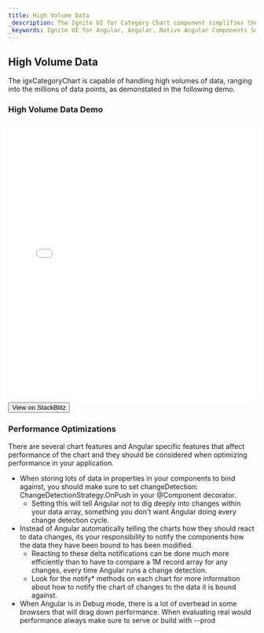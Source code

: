 ```yaml
---
title: High Volume Data
_description: The Ignite UI for Category Chart component simplifies the complexities of the data visualization domain into manageable API so that a user can bind a collection of data, a group of collections, and a data property, and let the charting control do the rest. 
_keywords: Ignite UI for Angular, Angular, Native Angular Components Suite, Native Angular Controls, Native Angular Components, Native Angular Components Library, Angular Chart, Angular Chart Control, Angular Chart Example, Angular Grid Component, Angular Chart Component, Angular Category Chart 
---
```

## High Volume Data

The igxCategoryChart is capable of handling high volumes of data, ranging into the millions of data points, as demonstated in the following demo.

### High Volume Data Demo 
<div class="sample-container" style="height: 570px">
    <iframe id="category-chart-high-volume-sample-iframe" src='{environment:demosBaseUrl}/category-chart-high-volume-sample' width="100%" height="100%" seamless frameBorder="0" onload="onSampleIframeContentLoaded(this);"></iframe>
</div>
<div>
    <button data-localize="stackblitz" class="stackblitz-btn" data-iframe-id="category-chart-high-volume-sample-iframe" data-demos-base-url="{environment:demosBaseUrl}">View on StackBlitz
    </button>
</div>

<div class="divider--half"></div>

### Performance Optimizations 
There are several chart features and Angular specific features that affect performance of the chart and they should be considered when optimizing performance in your application.

* When storing lots of data in properties in your components to bind against, you should make sure to set changeDetection: ChangeDetectionStrategy.OnPush in your @Component decorator.  
     * Setting this will tell Angular not to dig deeply into changes within your data array, something you don't want Angular doing every change detection cycle.
* Instead of Angular automatically telling the charts how they should react to data changes, its your responsibility to notify the components how the data they have been bound to has been modified. 
    * Reacting to these delta notifications can be done much more efficiently than to have to compare a 1M record array for any changes, every time Angular runs a change detection. 
    * Look for the notify* methods on each chart for more information about how to notify the chart of changes to the data it is bound against.
* When Angular is in Debug mode, there is a lot of overhead in some browsers that will drag down performance. When evaluating real would performance always make sure to serve or build with --prod


